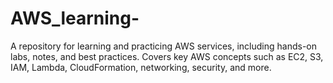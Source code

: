# AWS_learning-
A repository for learning and practicing AWS services, including hands-on labs, notes, and best practices. Covers key AWS concepts such as EC2, S3, IAM, Lambda, CloudFormation, networking, security, and more.
